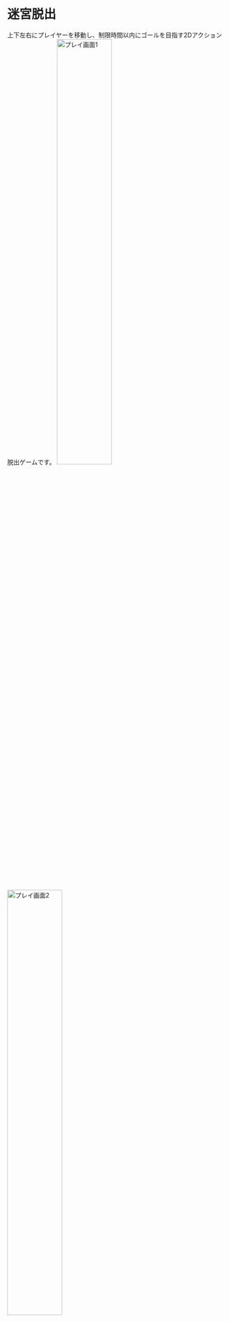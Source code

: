 # 迷宮脱出

上下左右にプレイヤーを移動し、制限時間以内にゴールを目指す2Dアクション脱出ゲームです。
<img src="https://user-images.githubusercontent.com/45062199/125215371-4dcc5100-e2f6-11eb-9f9e-2b42e93cfe7e.jpg" alt="プレイ画面1" width="50%">
<img src="https://user-images.githubusercontent.com/45062199/125215581-e236b380-e2f6-11eb-92e3-28c491f9c5b7.jpg" alt="プレイ画面2" width="50%">


## インストール方法

[ここ](https://www.dropbox.com/sh/gwrs6nz2tadpmz0/AADOYp5cqjAhW-ZYqsSsYehQa?dl=0)から実行ファイル群をダウンロードしてください。


## 動作環境

以下の環境での動作を確認しています。

- Windows10 Home



## 遊び方

1. スタート画面で「ゲームスタート」にカーソルを合わせて【Z】を入力する
2. ステージ選択画面でステージを選択し、【Z】を入力するとゲームが開始する

<img src="https://user-images.githubusercontent.com/45062199/125215478-8d933880-e2f6-11eb-8787-e711f84ac326.jpg" alt="スタート画面" width="50%">


## ルール

- 【矢印キー】を入力してプレイヤーを上下左右に移動し、画面下に表示されている残り時間が0になる前にステージのゴールへ到着すればクリア。
- クリアすると、残り時間や取得アイテムからスコアが算出されます。

- ただし、残り時間が0になるか残りライフが0になるとゲームオーバー。
- ライフは「針山」や「マグマ」に触れると1だけ減少します。
- ステージ内に散らばっているアイテムを駆使してクリア・高スコアを狙おう！



## 操作方法



### メニュー時

【Z】決定

【矢印キー】カーソル移動


### ゲーム時

【矢印キー】移動

【左Shift + 矢印キー】低速移動

【Space】ポーズ

